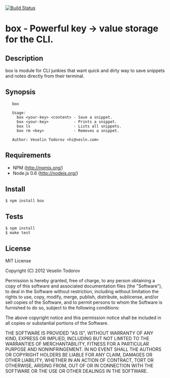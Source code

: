 [![Build Status](https://secure.travis-ci.org/vesln/box.png)](http://travis-ci.org/vesln/box)

# box - Powerful key -> value storage for the CLI.

## Description

box is module for CLI junkies that want quick and dirty way to save snippets and notes
directly from their terminal.

## Synopsis

```   
   box
   
   Usage:
     box <your-key> <content> - Save a snippet.
     box <your-key>           - Prints a snippet.
     box ls                   - Lists all snippets.
     box rm <key>             - Removes a snippet.
   
   Author: Veselin Todorov <hi@vesln.com>
```

## Requirements

- NPM (http://npmjs.org/)
- Node.js 0.6 (http://nodejs.org/)

## Install

```
$ npm install box
```

## Tests

```
$ npm install
$ make test
```

## License

MIT License

Copyright (C) 2012 Veselin Todorov

Permission is hereby granted, free of charge, to any person obtaining a copy of
this software and associated documentation files (the "Software"), to deal in
the Software without restriction, including without limitation the rights to
use, copy, modify, merge, publish, distribute, sublicense, and/or sell copies
of the Software, and to permit persons to whom the Software is furnished to do
so, subject to the following conditions:

The above copyright notice and this permission notice shall be included in all
copies or substantial portions of the Software.

THE SOFTWARE IS PROVIDED "AS IS", WITHOUT WARRANTY OF ANY KIND, EXPRESS OR
IMPLIED, INCLUDING BUT NOT LIMITED TO THE WARRANTIES OF MERCHANTABILITY,
FITNESS FOR A PARTICULAR PURPOSE AND NONINFRINGEMENT. IN NO EVENT SHALL THE
AUTHORS OR COPYRIGHT HOLDERS BE LIABLE FOR ANY CLAIM, DAMAGES OR OTHER
LIABILITY, WHETHER IN AN ACTION OF CONTRACT, TORT OR OTHERWISE, ARISING FROM,
OUT OF OR IN CONNECTION WITH THE SOFTWARE OR THE USE OR OTHER DEALINGS IN THE
SOFTWARE.